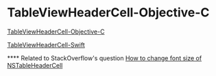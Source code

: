 # TableViewHeaderCell-Objective-C

[TableViewHeaderCell-Objective-C](https://github.com/tomfriwel/TableViewHeaderCell-Objective-C)

[TableViewHeaderCell-Swift](https://github.com/tomfriwel/TableViewHeaderCell-Swift)

**** Related to StackOverflow's question
[How to change font size of NSTableHeaderCell](http://stackoverflow.com/questions/43510646/how-to-change-font-size-of-nstableheadercell)
